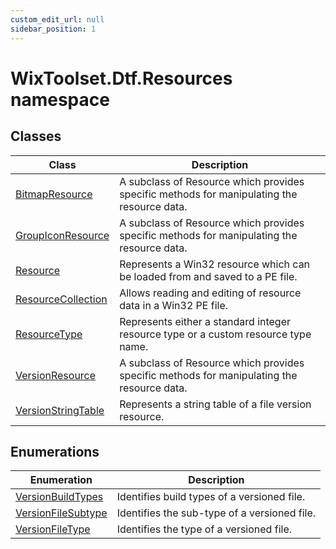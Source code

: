 ```yaml
---
custom_edit_url: null
sidebar_position: 1
---
```

# WixToolset.Dtf.Resources namespace
## Classes
| Class | Description |
| -------- | ----------- |
| [BitmapResource](bitmapresource) | A subclass of Resource which provides specific methods for manipulating the resource data. |
| [GroupIconResource](groupiconresource) | A subclass of Resource which provides specific methods for manipulating the resource data. |
| [Resource](resource) | Represents a Win32 resource which can be loaded from and saved to a PE file. |
| [ResourceCollection](resourcecollection) | Allows reading and editing of resource data in a Win32 PE file. |
| [ResourceType](resourcetype) | Represents either a standard integer resource type or a custom resource type name. |
| [VersionResource](versionresource) | A subclass of Resource which provides specific methods for manipulating the resource data. |
| [VersionStringTable](versionstringtable) | Represents a string table of a file version resource. |
## Enumerations
| Enumeration | Description |
| -------- | ----------- |
| [VersionBuildTypes](versionbuildtypes) | Identifies build types of a versioned file. |
| [VersionFileSubtype](versionfilesubtype) | Identifies the sub-type of a versioned file. |
| [VersionFileType](versionfiletype) | Identifies the type of a versioned file. |

